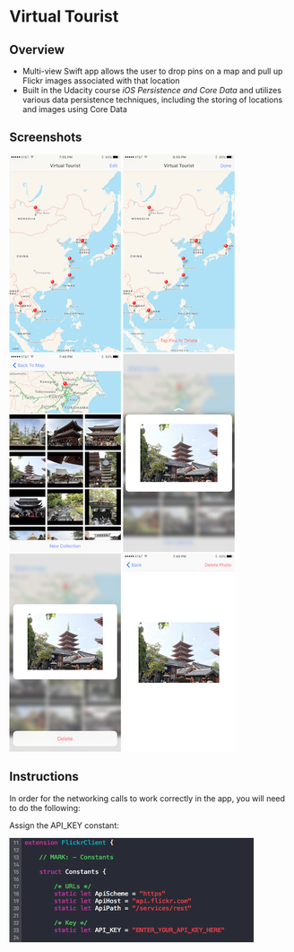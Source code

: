 # Virtual Tourist

## Overview

- Multi-view Swift app allows the user to drop pins on a map and pull up Flickr images associated with that location
- Built in the Udacity course _iOS Persistence and Core Data_ and utilizes various data persistence techniques, including the storing of locations and images using Core Data

## Screenshots

![alt text](Screenshots/TravelLocationMapViewController.PNG "TravelLocationMapViewController")
![alt text](Screenshots/TravelLocationMapEditMode.PNG "TravelLocationMapEditMode")
![alt text](Screenshots/PhotoAlbumViewController.PNG "PhotoAlbumViewController")
![alt text](Screenshots/PhotoAlbumViewPeek.PNG "PhotoAlbumViewPeek")
![alt text](Screenshots/PhotoAlbumViewDeleteAction.PNG "PhotoAlbumViewDeleteAction")
![alt text](Screenshots/PhotoDetailViewController.PNG "PhotoDetailViewController")

## Instructions

In order for the networking calls to work correctly in the app, you will need to do the following:

Assign the API_KEY constant:

![alt text](Screenshots/FlickrConstants.png "FlickrConstants.swift")
